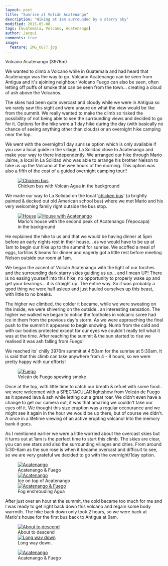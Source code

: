```yaml
---
layout: post
title: "Sunrise at Volcán Acatenango"
description: "Hiking at 1am surrounded by a starry sky"
modified: 2015-05-08
tags: [Guatemala, Volcano, Acatenango]
author: Jacqui
comments: true
image:
  feature: IMG_6677.jpg
---
```


Volcano Acatenango (3976m)

We wanted to climb a Volcano while in Guatemala and had heard that Acatenango was the way to go. Volcano Acatenango can be seen from Antigua and it's ajoining neighbour Volcano Fuego can also be seen, often letting off puffs of smoke that can be seen from the town... creating a cloud of ash above the Volcanos.

The skies had been quite overcast and cloudy while we were in Antigua so we rarely saw this sight and were unsure on what the view would be like from the summit. We really wanted to make the climb so risked the possibility of not being able to see the surrounding views and decided to go for it. Options for the hike were a 1 day hike during the day (with basically no chance of seeing anything other than clouds) or an overnight hike camping near the top.

We went with the overnight/1 day sunrise option which is only available if you use a local guide in the village, La Solidad close to Acatenango and make your way to there independently. We arranged our hike through Mario Jaime, a local in La Solidad who was able to arrange his brother Nelson to take us up the Volcano at the wee hours of the morning. This option was also a fifth of the cost of a guided overnight camping tour!!

<figure>
	<a href="../images/IMG_6516.jpg"><img src="../images/IMG_6516.jpg" alt="Chicken bus"></a>
	<figcaption>Chicken bus with Volcán Agua in the background</figcaption>
</figure>

We made our way to La Solidad on the local '<a href="http://en.wikipedia.org/wiki/Chicken_bus" target="_blank">chicken bus</a>' (a brightly painted & decked out old American school bus) where we met Mario and his very welcoming family right outside the bus stop.

<figure class="half">
	<a href="../images/IMG_6560.jpg"><img src="../images/IMG_6560.jpg" alt="House"></a>
	<a href="../images/IMG_6559.jpg"><img src="../images/IMG_6559.jpg" alt="House with Acatenango"></a>
	<figcaption>Mario's house with the second peak of Acatenango (Yepocapa) in the background</figcaption>
</figure>

He explained the hike to us and that we would be having dinner at 5pm before an early nights rest in their house... as we would have to be up at 1am to begin our hike up to the summit for sunrise. We scoffed a meal of eggs, tortillas & beans for dinner and eagerly got a little rest before meeting Nelson outside our room at 1am.

We began the accent of Volcán Acatenango with the light of our torches and the surrounding dark starry skies guiding us up... and I mean UP! There is no easing yourself into this hike, no opportunity to properly wake up and get your bearings... it is straight up. The entire way. So it was probably a good thing we were half asleep and just hauled ourselves up this beast, with little to no breaks.  

The higher we climbed, the colder it became, while we were sweating on the inside, we were shivering on the outside.. an interesting sensation. The higher we walked we began to notice the footholes in volcanic scree had ice in them from the previous day's storm. As we were approaching the final push to the summit it appeared to begin snowing. Numb from the cold and with our bodies protected except for our eyes we couldn't really tell what it was at the time. After reaching the summit & the sun started to rise we realised it was ash falling from Fuego!

We reached its' chilly 3976m summit at 4:50am for the sunrise at 5:30am. It is said that this climb can take anywhere from 4 - 8 hours, so we were pretty happy with our efforts!  

<figure>
	<a href="../images/IMG_6593.jpg"><img src="../images/IMG_6593.jpg" alt="Fuego"></a>
	<figcaption>Volcán de Fuego spewing smoke</figcaption>
</figure>

Once at the top, with little time to catch our breath & refuel with some food.. we were welcomed with a SPECTACULAR lightshow from Volcán de Fuego as it spewed lava & ash while letting out a great roar. We didn't even have a change to get our camera out, it was that amazing we couldn't take our eyes off it. We thought this size eruption was a regular occourance and we might see it again in the hour we would be up there, but of course we didn't. A once in a lifetime viewing of an active erupting volcano! Into the memory bank it goes.

As I mentioned earlier we were a little worried about the overcast skies but it turns out at 1am is the perfect time to start this climb. The skies are clear, you can see stars and also the surrounding villages and cities. From around 5:30-6am as the sun rose is when it became overcast and difficult to see, so we are very grateful we decided to go with the overnight/1day option.

<figure>
<a href="../images/IMG_6646.jpg"><img src="../images/IMG_6646.jpg" alt="Acatenango"></a>
	<figcaption>Acatenango & Fuego</figcaption>
<a href="../images/IMG_6633.jpg"><img src="../images/IMG_6633.jpg" alt="Acatenango"></a>
	<figcaption>Ice on top of Acatenango</figcaption>
<a href="../images/IMG_6677.jpg"><img src="../images/IMG_6677.jpg" alt="Acatenango & Fuego"></a>
	<figcaption>Fog enshrouding Agua</figcaption>
</figure>

After just over an hour at the summit, the cold became too much for me and I was ready to get right back down this volcano and regain some body warrmth. The hike back down only took 2 hours, so we were back at Mario's house for the first bus back to Antigua at 9am. 

<figure class="half">
	<a href="../images/IMG_6684.jpg"><img src="../images/IMG_6684.jpg" alt="About to descend"></a>
	<figcaption>About to descend</figcaption>
<a href="../images/IMG_6682.jpg"><img src="../images/IMG_6682.jpg" alt="Long way down"></a>
	<figcaption>Long way down.</figcaption>
</figure>

<figure>
<a href="../images/IMG_6646.jpg"><img src="../images/IMG_6646.jpg" alt="Acatenango"></a>
	<figcaption>Acatenango & Fuego</figcaption>
</figure>